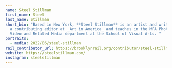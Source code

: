 ```yaml
---
name: Steel Stillman
first_name: Steel
last_name: Stillman
short_bio: "Based in New York, **Steel Stillman** is an artist and writer. He is
  a contributing editor at _Art in America_ and teaches in the MFA Photography,
  Video and Related Media department at the School of Visual Arts. "
portraits:
  - media: 2022/06/steel-stillman
rail_contributor_url: https://brooklynrail.org/contributor/steel-stillman
website: https://steelstillman.com/
instagram: steelstillman
---
```

